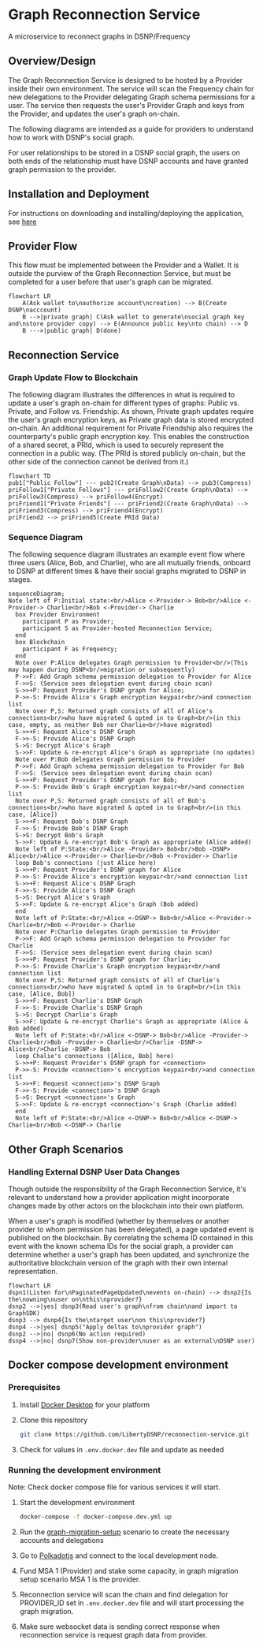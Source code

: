 # Graph Reconnection Service

A microservice to reconnect graphs in DSNP/Frequency

## Overview/Design

The Graph Reconnection Service is designed to be hosted by a Provider inside their own environment. The service will scan the Frequency chain for new delegations to the Provider delegating Graph schema permissions for a user. The service then requests the user's Provider Graph and keys from the Provider, and updates the user's graph on-chain.

The following diagrams are intended as a guide for providers to understand how to work with DSNP's social graph.

For user relationships to be stored in a DSNP social graph, the users on both ends of the relationship must have DSNP accounts and have granted graph permission to the provider.

## Installation and Deployment

For instructions on downloading and installing/deploying the application, see [here](./INSTALLING.md)

## Provider Flow

This flow must be implemented between the Provider and a Wallet. It is outside the purview of the Graph Reconnection Service, but must be completed for a user before that user's graph can be migrated.

```mermaid
flowchart LR
    A(Ask wallet to\nauthorize account\ncreation) --> B(Create DSNP\nacccount)
    B -->|private graph| C(Ask wallet to generate\nsocial graph key and\nstore provider copy) --> E(Announce public key\nto chain) --> D
    B --->|public graph| D(done)
```

## Reconnection Service

### Graph Update Flow to Blockchain

The following diagram illustrates the differences in what is required to update a user's graph on-chain for different types of graphs: Public vs. Private, and Follow vs. Friendship. As shown, Private graph updates require the user's graph encryption keys, as Private graph data is stored encrypted on-chain. An additional requirement for Private Friendship also requires the counterparty's public graph encryption key. This enables the construction of a shared secret, a PRId, which is used to securely represent the connection in a public way. (The PRId is stored publicly on-chain, but the other side of the connection cannot be derived from it.)

```mermaid
flowchart TD
pub1["Public Follow"] --- pub2(Create Graph\nData) --> pub3(Compress)
priFollow1["Private Follows"] --- priFollow2(Create Graph\nData) --> priFollow3(Compress) --> priFollow4(Encrypt)
priFriend1["Private Friends"] --- priFriend2(Create Graph\nData) --> priFriend3(Compress) --> priFriend4(Encrypt)
priFriend2 --> priFriend5(Create PRId Data)
```

### Sequence Diagram

The following sequence diagram illustrates an example event flow where three users (Alice, Bob, and Charlie), who are all mutually friends, onboard to DSNP at different times & have their social graphs migrated to DSNP in stages.

```mermaid
sequenceDiagram;
Note left of P:Initial state:<br/>Alice <-Provider-> Bob<br/>Alice <-Provider-> Charlie<br/>Bob <-Provider-> Charlie
  box Provider Environment
    participant P as Provider;
    participant S as Provider-hosted Reconnection Service;
  end
  box Blockchain
    participant F as Frequency;
  end
  Note over P:Alice delegates Graph permission to Provider<br/>(This may happen during DSNP<br/>migration or subsequently)
  P->>F: Add Graph schema permission delegation to Provider for Alice
  F->>S: (Service sees delegation event during chain scan)
  S->>+P: Request Provider's DSNP graph for Alice;
  P->>-S: Provide Alice's Graph encryption keypair<br/>and connection list
  Note over P,S: Returned graph consists of all of Alice's connections<br/>who have migrated & opted in to Graph<br/>(in this case, empty, as neither Bob nor Charlie<br/>have migrated)
  S->>+F: Request Alice's DSNP Graph
  F->>-S: Provide Alice's DSNP Graph
  S->S: Decrypt Alice's Graph
  S->>F: Update & re-encrypt Alice's Graph as appropriate (no updates)
  Note over P:Bob delegates Graph permission to Provider
  P->>F: Add Graph schema permission delegation to Provider for Bob
  F->>S: (Service sees delegation event during chain scan)
  S->>+P: Request Provider's DSNP graph for Bob;
  P->>-S: Provide Bob's Graph encryption keypair<br/>and connection list
  Note over P,S: Returned graph consists of all of Bob's connections<br/>who have migrated & opted in to Graph<br/>(in this case, [Alice])
  S->>+F: Request Bob's DSNP Graph
  F->>-S: Provide Bob's DSNP Graph
  S->S: Decrypt Bob's Graph
  S->>F: Update & re-encrypt Bob's Graph as appropriate (Alice added)
  Note left of P:State:<br/>Alice -Provider> Bob<br/>Bob -DSNP> Alice<br/>Alice <-Provider-> Charlie<br/>Bob <-Provider-> Charlie
  loop Bob's connections (just Alice here)
  S->>+P: Request Provider's DSNP graph for Alice
  P->>-S: Provide Alice's encryption keypair<br/>and connection list
  S->>+F: Request Alice's DSNP Graph
  F->>-S: Provide Alice's DSNP Graph
  S->S: Decrypt Alice's Graph
  S->>F: Update & re-encrypt Alice's Graph (Bob added)
  end
  Note left of P:State:<br/>Alice <-DSNP-> Bob<br/>Alice <-Provider-> Charlie<br/>Bob <-Provider-> Charlie
  Note over P:Charlie delegates Graph permission to Provider
  P->>F: Add Graph schema permission delegation to Provider for Charlie
  F->>S: (Service sees delegation event during chain scan)
  S->>+P: Request Provider's DSNP graph for Charlie;
  P->>-S: Provide Charlie's Graph encryption keypair<br/>and connection list
  Note over P,S: Returned graph consists of all of Charlie's connections<br/>who have migrated & opted in to Graph<br/>(in this case, [Alice, Bob])
  S->>+F: Request Charlie's DSNP Graph
  F->>-S: Provide Charlie's DSNP Graph
  S->S: Decrypt Charlie's Graph
  S->>F: Update & re-encrypt Charlie's Graph as appropriate (Alice & Bob added)
  Note left of P:State:<br/>Alice <-DSNP-> Bob<br/>Alice -Provider-> Charlie<br/>Bob -Provider-> Charlie<br/>Charlie -DSNP-> Alice<br/>Charlie -DSNP-> Bob
  loop Chalie's connections ([Alice, Bob] here)
  S->>+P: Request Provider's DSNP graph for <connection>
  P->>-S: Provide <connection>'s encryption keypair<br/>and connection list
  S->>+F: Request <connection>'s DSNP Graph
  F->>-S: Provide <connection>'s DSNP Graph
  S->S: Decrypt <connection>'s Graph
  S->>F: Update & re-encrypt <connection>'s Graph (Charlie added)
  end
  Note left of P:State:<br/>Alice <-DSNP-> Bob<br/>Alice <-DSNP-> Charlie<br/>Bob <-DSNP-> Charlie
```

## Other Graph Scenarios

### Handling External DSNP User Data Changes

Though outside the responsibility of the Graph Reconnection Service, it's relevant to understand how a provider application might incorporate changes made by other actors on the blockchain into their own platform.

When a user's graph is modified (whether by themselves or another provider to whom permission has been delegated), a page updated event is published on the blockchain. By correlating the schema ID contained in this event with the known schema IDs for the social graph, a provider can determine whether a user's graph has been updated, and synchronize the authoritative blockchain version of the graph with their own internal representation.

```mermaid
flowchart LR
dspn1(Listen for\nPaginatedPageUpdated\nevents on-chain) --> dsnp2{Is the\nowning\nuser on\nthis\nprovider?}
dsnp2 -->|yes| dsnp3(Read user's graph\nfrom chain\nand import to GraphSDK)
dsnp3 --> dsnp4{Is the\ntarget user\non this\nprovider?}
dsnp4 -->|yes| dsnp5("Apply deltas to\nprovider graph")
dsnp2 -->|no| dsnp6(No action required)
dsnp4 -->|no| dsnp7(Show non-provider\nuser as an external\nDSNP user)
```

## Docker compose development environment

### Prerequisites

1. Install [Docker Desktop](https://www.docker.com/products/docker-desktop) for your platform
2. Clone this repository

    ```bash
    git clone https://github.com/LibertyDSNP/reconnection-service.git
    ```

3. Check for values in `.env.docker.dev` file and update as needed

### Running the development environment

Note: Check docker compose file for various services it will start.

1. Start the development environment

    ```bash
    docker-compose -f docker-compose.dev.yml up
    ```

2. Run the [graph-migration-setup](https://github.com/LibertyDSNP/frequency-scenario-template/tree/main/graph-migration-setup) scenario to create the necessary accounts and delegations

3. Go to [Polkadotjs](https://polkadot.js.org) and connect to the local development node.
4. Fund MSA 1 (Provider) and stake some capacity, in graph migration setup scenario MSA 1 is the provider.
5. Reconnection service will scan the chain and find delegation for PROVIDER_ID set in `.env.docker.dev` file and will start processing the graph migration.
6. Make sure websocket data is sending correct response when reconnection service is request graph data from provider.
